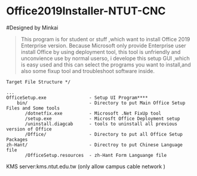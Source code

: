 
# Office2019Installer-NTUT-CNC  
#Designed by Minkai  
  

> This program is for student or stuff ,which want to install  Office
> 2019 Enterprise version.      Because Microsoft only provide
> Enterprise user install Office by using deployment tool,   this tool
> is unfriendly and unconvience use by normal userso, i develope this
> setup GUI    ,which is easy used and this can select the programs you
> want to install,and also some    fixup tool and troubleshoot software
> inside.

  
  

    Target File Structure */  
      
    ...  
    OfficeSetup.exe                - Setup UI Program****  
        bin/                       - Directory to put Main Office Setup Files and Some tools  
           /dotnetfix.exe          - Microsoft .Net FixUp tool  
           /setup.exe              - Microsft Office Deployment setup  
           /uninstall.diagcab      - tools to uninstall all previous version of Office  
           /Office/                - Directory to put all Office Setup Packages  
    zh-Hant/                       - Directroy to put Chinese Language file  
           /OfficeSetup.resources  - zh-Hant Form Languange file  

  
  
KMS server:kms.ntut.edu.tw (only allow campus cable network )  


